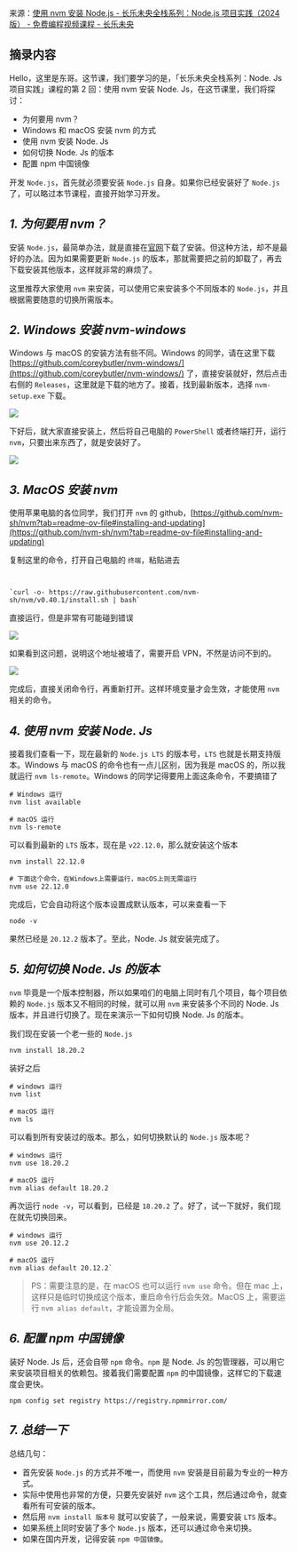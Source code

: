来源：[使用 nvm 安装 Node.js - 长乐未央全栈系列：Node.js 项目实践（2024 版） - 免费编程视频课程 - 长乐未央](https://clwy.cn/chapters/fullstack-node-nvm)

## 摘录内容 
Hello，这里是东哥。这节课，我们要学习的是，「长乐未央全栈系列：Node. Js 项目实践」课程的第 2 回：使用 nvm 安装 Node. Js，在这节课里，我们将探讨：

*   为何要用 nvm？
*   Windows 和 macOS 安装 nvm 的方式
*   使用 nvm 安装 Node. Js
*   如何切换 Node. Js 的版本
*   配置 npm 中国镜像

开发 `Node.js`，首先就必须要安装 `Node.js` 自身。如果你已经安装好了 `Node.js` 了，可以略过本节课程，直接开始学习开发。

_1\. 为何要用 nvm？_
---------------

安装 `Node.js`，最简单办法，就是直接在[官网](https://nodejs.org/en/)下载了安装。但这种方法，却不是最好的办法。因为如果需要更新 `Node.js` 的版本，那就需要把之前的卸载了，再去下载安装其他版本，这样就非常的麻烦了。

这里推荐大家使用 `nvm` 来安装，可以使用它来安装多个不同版本的 `Node.js`，并且根据需要随意的切换所需版本。

_2\. Windows 安装 nvm-windows_
----------------------------

Windows 与 macOS 的安装方法有些不同。Windows 的同学，请在这里下载 [https://github.com/coreybutler/nvm-windows/](https://github.com/coreybutler/nvm-windows/) 了，直接安装就好，然后点击右侧的 `Releases`，这里就是下载的地方了。接着，找到最新版本，选择 `nvm-setup.exe` 下载。

[![](https://assets.clwy.cn/uploads/os9x0c6pcrf2kb3adyq7k08tc9pe!large)
]( https://assets.clwy.cn/uploads/os9x0c6pcrf2kb3adyq7k08tc9pe!large )

下好后，就大家直接安装上，然后将自己电脑的 `PowerShell` 或者终端打开，运行 `nvm`，只要出来东西了，就是安装好了。

[![](https://assets.clwy.cn/uploads/xieg7g8miptqap565lj0maoc2ta6!large)
]( https://assets.clwy.cn/uploads/xieg7g8miptqap565lj0maoc2ta6!large )

_3\. MacOS 安装 nvm_
------------------

使用苹果电脑的各位同学，我们打开 `nvm` 的 github，[https://github.com/nvm-sh/nvm?tab=readme-ov-file#installing-and-updating](https://github.com/nvm-sh/nvm?tab=readme-ov-file#installing-and-updating)

复制这里的命令，打开自己电脑的 `终端`，粘贴进去

```


`curl -o- https://raw.githubusercontent.com/nvm-sh/nvm/v0.40.1/install.sh | bash` 
```

直接运行，但是非常有可能碰到错误

[![](https://assets.clwy.cn/uploads/gp6xtoefdccno7tprnsh2jze5aa6!large)
]( https://assets.clwy.cn/uploads/gp6xtoefdccno7tprnsh2jze5aa6!large )

如果看到这问题，说明这个地址被墙了，需要开启 VPN，不然是访问不到的。

[![](https://assets.clwy.cn/uploads/m3pptojqcyre9ikak23agh9cqdnq!large)
]( https://assets.clwy.cn/uploads/m3pptojqcyre9ikak23agh9cqdnq!large )

完成后，直接关闭命令行，再重新打开。这样环境变量才会生效，才能使用 `nvm` 相关的命令。

_4\. 使用 nvm 安装 Node. Js_
-----------------------

接着我们查看一下，现在最新的 `Node.js LTS` 的版本号，`LTS` 也就是长期支持版本。Windows 与 macOS 的命令也有一点儿区别，因为我是 macOS 的，所以我就运行 `nvm ls-remote`。Windows 的同学记得要用上面这条命令，不要搞错了

```
# Windows 运行
nvm list available

# macOS 运行
nvm ls-remote
```

可以看到最新的 `LTS` 版本，现在是 `v22.12.0`，那么就安装这个版本

```
nvm install 22.12.0

# 下面这个命令，在Windows上需要运行，macOS上则无需运行
nvm use 22.12.0
```

完成后，它会自动将这个版本设置成默认版本，可以来查看一下

```
node -v
```

果然已经是 `20.12.2` 版本了。至此，Node. Js 就安装完成了。

_5\. 如何切换 Node. Js 的版本_
----------------------

`nvm` 毕竟是一个版本控制器，所以如果咱们的电脑上同时有几个项目，每个项目依赖的 `Node.js` 版本又不相同的时候，就可以用 `nvm` 来安装多个不同的 Node. Js 版本，并且进行切换了。现在来演示一下如何切换 Node. Js 的版本。

我们现在安装一个老一些的 `Node.js`

```
nvm install 18.20.2
```

装好之后

```
# windows 运行
nvm list

# macOS 运行
nvm ls
```

可以看到所有安装过的版本。那么，如何切换默认的 `Node.js` 版本呢？

```
# windows 运行
nvm use 18.20.2

# macOS 运行
nvm alias default 18.20.2
```

再次运行 `node -v`，可以看到，已经是 `18.20.2` 了。好了，试一下就好，我们现在就先切换回来。

```
# windows 运行
nvm use 20.12.2

# macOS 运行
nvm alias default 20.12.2` 
```

> PS：需要注意的是，在 macOS 也可以运行 `nvm use` 命令。但在 mac 上，这样只是临时切换成这个版本，重启命令行后会失效。MacOS 上，需要运行 `nvm alias default`，才能设置为全局。

_6\. 配置 npm 中国镜像_
-----------------

装好 Node. Js 后，还会自带 `npm` 命令。`npm` 是 Node. Js 的包管理器，可以用它来安装项目相关的依赖包。接着我们需要配置 `npm` 的中国镜像，这样它的下载速度会更快。

```
npm config set registry https://registry.npmmirror.com/
```

_7\. 总结一下_
----------

总结几句：

*   首先安装 `Node.js` 的方式并不唯一，而使用 `nvm` 安装是目前最为专业的一种方式。
*   实际中使用也非常的方便，只要先安装好 `nvm` 这个工具，然后通过命令，就查看所有可安装的版本。
*   然后用 `nvm install 版本号` 就可以安装了，一般来说，需要安装 `LTS` 版本。
*   如果系统上同时安装了多个 `Node.js` 版本，还可以通过命令来切换。
*   如果在国内开发，记得安装 `npm 中国镜像`。
